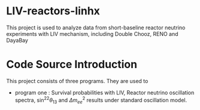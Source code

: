 # LIV-reactors-linhx
This project is used to analyze data from short-baseline reactor neutrino experiments with LIV mechanism, including Double Chooz, RENO and DayaBay

# Code Source Introduction

This project consists of three programs. They are used to

- program one : Survival probabilities with LIV, Reactor neutrino oscillation spectra, $\sin^22\theta_{13}$ and $\Delta m^2_{ee}$ results under standard oscillation model.
